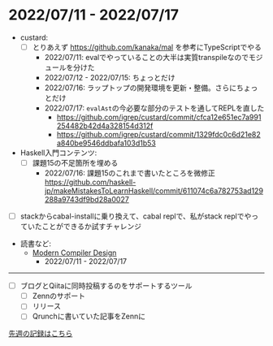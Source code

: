 # 2022/07/11 - 2022/07/17

- custard:
    - [ ] とりあえず <https://github.com/kanaka/mal> を参考にTypeScriptでやる
        - 2022/07/11: evalでやっていることの大半は実質transpileなのでモジュールを分けた
        - 2022/07/12 - 2022/07/15: ちょっとだけ
        - 2022/07/16: ラップトップの開発環境を更新・整備。さらにちょっとだけ
        - 2022/07/17: `evalAst`の今必要な部分のテストを通してREPLを直した
            - <https://github.com/igrep/custard/commit/cfca12e651ec7a991254482b42d4a328154d312f>
            - <https://github.com/igrep/custard/commit/1329fdc0c6d21e82a840be9546ddbafa103d1b53>
- Haskell入門コンテンツ:
    - [ ] 課題15の不足箇所を埋める
        - 2022/07/16: 課題15のこれまで書いたところを微修正 <https://github.com/haskell-jp/makeMistakesToLearnHaskell/commit/611074c6a782753ad129288a9743df9bd28a0027>
- [ ] stackからcabal-installに乗り換えて、cabal replで、私がstack replでやっていたことができるか試すチャレンジ
- 読書など:
    - [Modern Compiler Design](https://www.springer.com/jp/book/9781461446989)
        - 2022/07/11 - 2022/07/17

------

- [ ] ブログとQiitaに同時投稿するのをサポートするツール
    - [ ] Zennのサポート
    - [ ] リリース
    - [ ] Qrunchに書いていた記事をZennに

[先週の記録はこちら](https://github.com/igrep/daily-commits/blob/e8a883c0852d6fe8b6c50e678ebb4da2ebe8f64d/yesterday.md)

